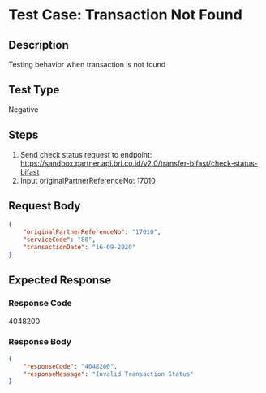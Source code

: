# Test Case: Transaction Not Found

## Description
Testing behavior when transaction is not found

## Test Type
Negative

## Steps
1. Send check status request to endpoint: https://sandbox.partner.api.bri.co.id/v2.0/transfer-bifast/check-status-bifast
2. Input originalPartnerReferenceNo: 17010

## Request Body
```json
{
    "originalPartnerReferenceNo": "17010",
    "serviceCode": "80",
    "transactionDate": "16-09-2020"
}
```

## Expected Response
### Response Code
4048200

### Response Body
```json
{
    "responseCode": "4048200",
    "responseMessage": "Invalid Transaction Status"
}
```
